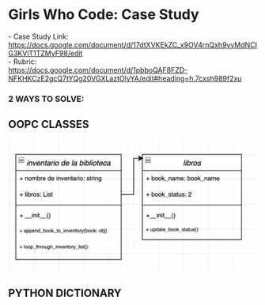 # Girls Who Code: Case Study  
\- Case Study Link:  
https://docs.google.com/document/d/17dtXVKEkZC_x9OV4rnQxh9yvMdNCIG3KVlT1TZMyF98/edit  
\- Rubric:  
https://docs.google.com/document/d/1pbboQAF8FZD-NFKHKCzE2gcQ7tYQg20VGXLaztOlyYA/edit#heading=h.7cxsh989f2xu  

### 2 WAYS TO SOLVE:  
## OOPC CLASSES  
![](images/GWC_class_diagram.png)  
  
## PYTHON DICTIONARY  



